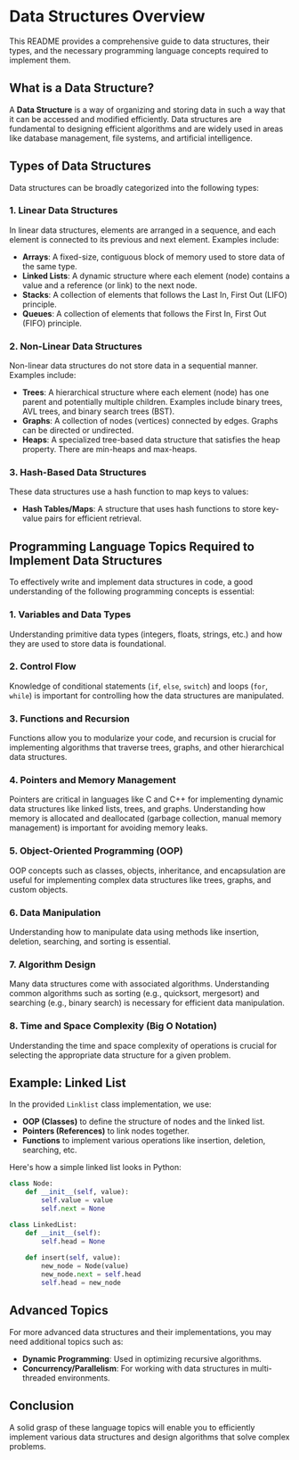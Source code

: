 
# Data Structures Overview

This README provides a comprehensive guide to data structures, their types, and the necessary programming language concepts required to implement them.

## What is a Data Structure?

A **Data Structure** is a way of organizing and storing data in such a way that it can be accessed and modified efficiently. Data structures are fundamental to designing efficient algorithms and are widely used in areas like database management, file systems, and artificial intelligence.

## Types of Data Structures

Data structures can be broadly categorized into the following types:

### 1. Linear Data Structures

In linear data structures, elements are arranged in a sequence, and each element is connected to its previous and next element. Examples include:

- **Arrays**: A fixed-size, contiguous block of memory used to store data of the same type.
- **Linked Lists**: A dynamic structure where each element (node) contains a value and a reference (or link) to the next node.
- **Stacks**: A collection of elements that follows the Last In, First Out (LIFO) principle.
- **Queues**: A collection of elements that follows the First In, First Out (FIFO) principle.

### 2. Non-Linear Data Structures

Non-linear data structures do not store data in a sequential manner. Examples include:

- **Trees**: A hierarchical structure where each element (node) has one parent and potentially multiple children. Examples include binary trees, AVL trees, and binary search trees (BST).
- **Graphs**: A collection of nodes (vertices) connected by edges. Graphs can be directed or undirected.
- **Heaps**: A specialized tree-based data structure that satisfies the heap property. There are min-heaps and max-heaps.

### 3. Hash-Based Data Structures

These data structures use a hash function to map keys to values:

- **Hash Tables/Maps**: A structure that uses hash functions to store key-value pairs for efficient retrieval.

## Programming Language Topics Required to Implement Data Structures

To effectively write and implement data structures in code, a good understanding of the following programming concepts is essential:

### 1. **Variables and Data Types**

Understanding primitive data types (integers, floats, strings, etc.) and how they are used to store data is foundational.

### 2. **Control Flow**

Knowledge of conditional statements (`if`, `else`, `switch`) and loops (`for`, `while`) is important for controlling how the data structures are manipulated.

### 3. **Functions and Recursion**

Functions allow you to modularize your code, and recursion is crucial for implementing algorithms that traverse trees, graphs, and other hierarchical data structures.

### 4. **Pointers and Memory Management**

Pointers are critical in languages like C and C++ for implementing dynamic data structures like linked lists, trees, and graphs. Understanding how memory is allocated and deallocated (garbage collection, manual memory management) is important for avoiding memory leaks.

### 5. **Object-Oriented Programming (OOP)**

OOP concepts such as classes, objects, inheritance, and encapsulation are useful for implementing complex data structures like trees, graphs, and custom objects.

### 6. **Data Manipulation**

Understanding how to manipulate data using methods like insertion, deletion, searching, and sorting is essential.

### 7. **Algorithm Design**

Many data structures come with associated algorithms. Understanding common algorithms such as sorting (e.g., quicksort, mergesort) and searching (e.g., binary search) is necessary for efficient data manipulation.

### 8. **Time and Space Complexity (Big O Notation)**

Understanding the time and space complexity of operations is crucial for selecting the appropriate data structure for a given problem.

## Example: Linked List

In the provided `Linklist` class implementation, we use:

- **OOP (Classes)** to define the structure of nodes and the linked list.
- **Pointers (References)** to link nodes together.
- **Functions** to implement various operations like insertion, deletion, searching, etc.

Here's how a simple linked list looks in Python:

```python
class Node:
    def __init__(self, value):
        self.value = value
        self.next = None

class LinkedList:
    def __init__(self):
        self.head = None
    
    def insert(self, value):
        new_node = Node(value)
        new_node.next = self.head
        self.head = new_node
```

## Advanced Topics

For more advanced data structures and their implementations, you may need additional topics such as:

- **Dynamic Programming**: Used in optimizing recursive algorithms.
- **Concurrency/Parallelism**: For working with data structures in multi-threaded environments.

## Conclusion

A solid grasp of these language topics will enable you to efficiently implement various data structures and design algorithms that solve complex problems.

